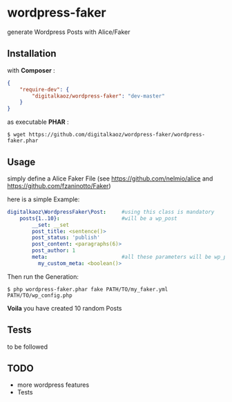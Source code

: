 wordpress-faker
===============

generate Wordpress Posts with Alice/Faker

Installation
------------

with **Composer** :

```json
{
    "require-dev": {
        "digitalkaoz/wordpress-faker": "dev-master"
    }
}
```

as executable **PHAR** :

```
$ wget https://github.com/digitalkaoz/wordpress-faker/wordpress-faker.phar
```

Usage
-----

simply define a Alice Faker File (see https://github.com/nelmio/alice and https://github.com/fzaninotto/Faker)

here is a simple Example:

```yaml
digitalkaoz\WordpressFaker\Post:     #using this class is mandatory
    posts{1..10}:                    #will be a wp_post
        __set: __set
        post_title: <sentence()>
        post_status: 'publish'
        post_content: <paragraphs(6)>
        post_author: 1
        meta:                        #all these parameters will be wp_post_meta
          my_custom_meta: <boolean()>
```

Then run the Generation:

```
$ php wordpress-faker.phar fake PATH/TO/my_faker.yml PATH/TO/wp_config.php
```

**Voila** you have created 10 random Posts

Tests
-----

to be followed

TODO
----

* more wordpress features
* Tests
